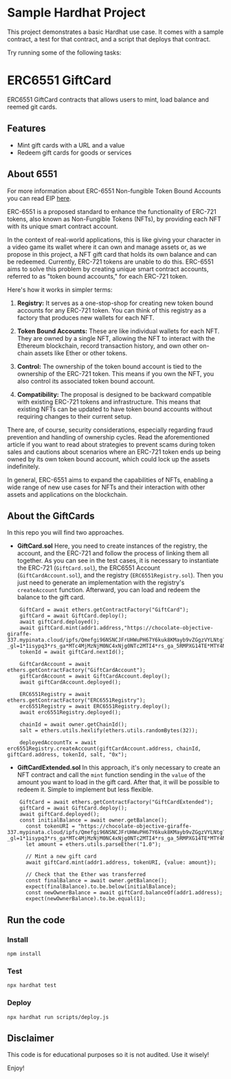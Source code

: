 # Sample Hardhat Project

This project demonstrates a basic Hardhat use case. It comes with a sample contract, a test for that contract, and a script that deploys that contract.

Try running some of the following tasks:

# ERC6551 GiftCard
ERC6551 GiftCard contracts that allows users to mint, load balance and reemed git cards.

## Features

* Mint gift cards with a URL and a value
* Redeem gift cards for goods or services

## About 6551

For more information about ERC-6551 Non-fungible Token Bound Accounts you can read EIP [here](https://eips.ethereum.org/EIPS/eip-6551).

ERC-6551 is a proposed standard to enhance the functionality of ERC-721 tokens, also known as Non-Fungible Tokens (NFTs), by providing each NFT with its unique smart contract account. 

In the context of real-world applications, this is like giving your character in a video game its wallet where it can own and manage assets or, as we propose in this project, a NFT gift card that holds its own balance and can be redeemed. Currently, ERC-721 tokens are unable to do this. ERC-6551 aims to solve this problem by creating unique smart contract accounts, referred to as "token bound accounts," for each ERC-721 token. 

Here's how it works in simpler terms:

1. **Registry:** It serves as a one-stop-shop for creating new token bound accounts for any ERC-721 token. You can think of this registry as a factory that produces new wallets for each NFT.

2. **Token Bound Accounts:** These are like individual wallets for each NFT. They are owned by a single NFT, allowing the NFT to interact with the Ethereum blockchain, record transaction history, and own other on-chain assets like Ether or other tokens. 

3. **Control:** The ownership of the token bound account is tied to the ownership of the ERC-721 token. This means if you own the NFT, you also control its associated token bound account.

4. **Compatibility:** The proposal is designed to be backward compatible with existing ERC-721 tokens and infrastructure. This means that existing NFTs can be updated to have token bound accounts without requiring changes to their current setup.

There are, of course, security considerations, especially regarding fraud prevention and handling of ownership cycles. Read the aforementioned article if you want to read about strategies to prevent scams during token sales and cautions about scenarios where an ERC-721 token ends up being owned by its own token bound account, which could lock up the assets indefinitely. 

In general, ERC-6551 aims to expand the capabilities of NFTs, enabling a wide range of new use cases for NFTs and their interaction with other assets and applications on the blockchain.

## About the GiftCards

In this repo you will find two approaches.

* **GiftCard.sol** Here, you need to create instances of the registry, the account, and the ERC-721 and follow the process of linking them all together. As you can see in the test cases, it is necessary to instantiate the ERC-721 (`GiftCard.sol`), the ERC6551 Account (`GiftCardAccount.sol`), and the registry (`ERC6551Registry.sol`). Then you just need to generate an implementation with the registry's `createAccount` function. Afterward, you can load and redeem the balance to the gift card.

```solidity
    GiftCard = await ethers.getContractFactory("GiftCard");
    giftCard = await GiftCard.deploy();
    await giftCard.deployed();
    await giftCard.mint(addr1.address,"https://chocolate-objective-giraffe-337.mypinata.cloud/ipfs/Qmefgi96NSNCJFrUHWuPH67Y6kuk8KMayb9vZGgzVYLNtg?_gl=1*1isypq3*rs_ga*MTc4MjMzNjM0NC4xNjg0NTc2MTI4*rs_ga_5RMPXG14TE*MTY4NDU3NjEyOC4xLjEuMTY4NDU3NjE3MS4xNy4wLjA.");
    tokenId = await giftCard.nextId();

    GiftCardAccount = await ethers.getContractFactory("GiftCardAccount");
    giftCardAccount = await GiftCardAccount.deploy();
    await giftCardAccount.deployed();

    ERC6551Registry = await ethers.getContractFactory("ERC6551Registry");
    erc6551Registry = await ERC6551Registry.deploy();
    await erc6551Registry.deployed();

    chainId = await owner.getChainId();
    salt = ethers.utils.hexlify(ethers.utils.randomBytes(32));

    deployedAccountTx = await erc6551Registry.createAccount(giftCardAccount.address, chainId, giftCard.address, tokenId, salt, "0x");
```

* **GiftCardExtended.sol** In this approach, it's only necessary to create an NFT contract and call the `mint` function sending in the `value` of the amount you want to load in the gift card. After that, it will be possible to redeem it. Simple to implement but less flexible.

```solidity
    GiftCard = await ethers.getContractFactory("GiftCardExtended");
    giftCard = await GiftCard.deploy();
    await giftCard.deployed();
    const initialBalance = await owner.getBalance();
      const tokenURI = "https://chocolate-objective-giraffe-337.mypinata.cloud/ipfs/Qmefgi96NSNCJFrUHWuPH67Y6kuk8KMayb9vZGgzVYLNtg?_gl=1*1isypq3*rs_ga*MTc4MjMzNjM0NC4xNjg0NTc2MTI4*rs_ga_5RMPXG14TE*MTY4NDU3NjEyOC4xLjEuMTY4NDU3NjE3MS4xNy4wLjA.";
      let amount = ethers.utils.parseEther("1.0");
      
      // Mint a new gift card
      await giftCard.mint(addr1.address, tokenURI, {value: amount});

      // Check that the Ether was transferred
      const finalBalance = await owner.getBalance();
      expect(finalBalance).to.be.below(initialBalance);
      const newOwnerBalance = await giftCard.balanceOf(addr1.address);
      expect(newOwnerBalance).to.be.equal(1);
```

## Run the code

### Install

```shell
npm install
```

### Test

```shell
npx hardhat test
```

### Deploy
```shell
npx hardhat run scripts/deploy.js
```

## Disclaimer

This code is for educational purposes so it is not audited. Use it wisely!

Enjoy!


